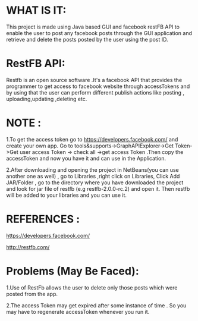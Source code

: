 
# WHAT IS IT:

This project is made using Java based GUI and facebook restFB API to enable the user to post any facebook posts through the GUI
application and retrieve and delete the posts posted by the user using the post ID.


# RestFB API:


Restfb is an open source software .It's a facebook API that provides the programmer to get access to facebook website through accessTokens and by using that the user can perform different publish actions like posting , uploading,updating ,deleting etc.

# NOTE :

1.To get the access token go to https://developers.facebook.com/ and create your own app. Go to tools&supports->GraphAPIExplorer->Get Token->Get user access Token -> check all ->get access Token .Then copy the accessToken and now you have it and can use in the Application. 


2.After downloading and opening the project in NetBeans(you can use another one as well) , go to Libraries ,right click on Libraries, Click Add JAR/Folder , go to the directory where you have downloaded the project and look for jar file of restfb (e.g restfb-2.0.0-rc.2) and open it. Then restfb will be added to your libraries and you can use it.


# REFERENCES :


https://developers.facebook.com/

http://restfb.com/


# Problems (May Be Faced):

1.Use of RestFb allows the user to delete only those posts which were posted from the app.

2.The access Token may get expired after some instance of time . So you may have to regenerate accessToken whenever you run it. 
